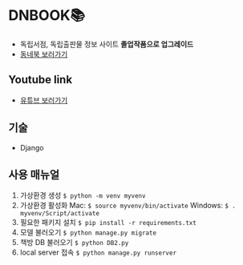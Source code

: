 # DNBOOK📚
- 독립서점, 독립출판물 정보 사이트 **졸업작품으로 업그레이드**
- [동네북 보러가기](https://dnbook.live/main/)

## Youtube link
- [유튜브 보러가기](https://www.youtube.com/watch?v=hhzypFIDI6s)

## 기술
- Django

## 사용 매뉴얼
1. 가상환경 생성 `$ python -m venv myvenv`
2. 가상환경 활성화
  Mac: `$ source myvenv/bin/activate`
  Windows: `$ . myvenv/Script/activate`
3. 필요한 패키지 설치 `$ pip install -r requirements.txt`
4. 모델 불러오기 `$ python manage.py migrate`
5. 책방 DB 불러오기 `$ python DB2.py`
6. local server 접속 `$ python manage.py runserver`
